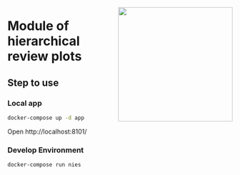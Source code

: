<a href="https://www.nies.futbol/"><img
src="https://raw.githubusercontent.com/niesfutbol/hierarchical_review_plots/develop/static/logo_nies.png" align="right" width="256"
/></a>

# Module of hierarchical review plots

## Step to use
### Local app
``` sh
docker-compose up -d app
```
Open http://localhost:8101/
### Develop Environment
``` sh
docker-compose run nies
```
